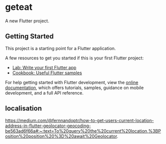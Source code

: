 # geteat

A new Flutter project.

## Getting Started

This project is a starting point for a Flutter application.

A few resources to get you started if this is your first Flutter project:

- [Lab: Write your first Flutter app](https://docs.flutter.dev/get-started/codelab)
- [Cookbook: Useful Flutter samples](https://docs.flutter.dev/cookbook)

For help getting started with Flutter development, view the
[online documentation](https://docs.flutter.dev/), which offers tutorials,
samples, guidance on mobile development, and a full API reference.

## localisation 
https://medium.com/@fernnandoptr/how-to-get-users-current-location-address-in-flutter-geolocator-geocoding-be563ad6f66a#:~:text=To%20query%20the%20current%20location,%3BPosition%20position%20%3D%20await%20Geolocator.
